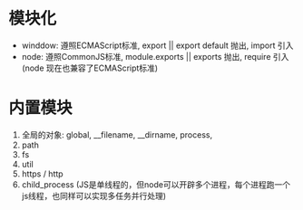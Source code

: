 # 模块化
- winddow: 遵照ECMAScript标准, export || export default  抛出, import 引入
- node: 遵照CommonJS标准, module.exports || exports 抛出, require 引入
(node 现在也兼容了ECMAScript标准)

# 内置模块
1. 全局的对象: global, __filename, __dirname, process,
2. path
3. fs
4. util
5. https / http
6. child_process (JS是单线程的，但node可以开辟多个进程，每个进程跑一个js线程，也同样可以实现多任务并行处理)